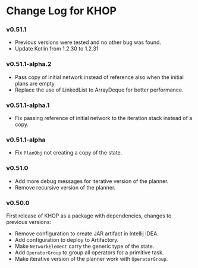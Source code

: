 # Change Log for KHOP

### v0.51.1

* Previous versions were tested and no other bug was found.
* Update Kotlin from 1.2.30 to 1.2.31

### v0.51.1-alpha.2

* Pass copy of initial network instead of reference also when the initial plans are empty.
* Replace the use of LinkedList to ArrayDeque for better performance.

### v0.51.1-alpha.1

* Fix passing reference of initial network to the iteration stack instead of a copy.

### v0.51.1-alpha

* Fix `PlanObj` not creating a copy of the state.

### v0.51.0

* Add more debug messages for iterative version of the planner.
* Remove recursive version of the planner.


### v0.50.0

First release of KHOP as a package with dependencies, changes to previous versions:

* Remove configuration to create JAR artifact in Intellij IDEA.
* Add configuration to deploy to Artifactory.
* Make `NetworkElement` carry the generic type of the state.
* Add `OperatorGroup` to group all operators for a primitive task.
* Make iterative version of the planner work with `OperatorGroup`.
